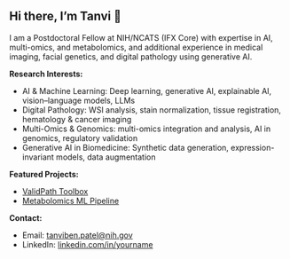 ## Hi there, I’m Tanvi 👋

I am a Postdoctoral Fellow at NIH/NCATS (IFX Core) with expertise in AI, multi-omics, and metabolomics, and additional experience in medical imaging, facial genetics, and digital pathology using generative AI.

**Research Interests:**
  - AI & Machine Learning: Deep learning, generative AI, explainable AI, vision–language models, LLMs
  - Digital Pathology: WSI analysis, stain normalization, tissue registration, hematology & cancer imaging
  - Multi-Omics & Genomics: multi-omics integration and analysis, AI in genomics, regulatory validation
  - Generative AI in Biomedicine: Synthetic data generation, expression-invariant models, data augmentation

**Featured Projects:**
- [ValidPath Toolbox](https://github.com/your-repo)
- [Metabolomics ML Pipeline](https://github.com/your-repo)  

**Contact:**
- Email: tanviben.patel@nih.gov
- LinkedIn: [linkedin.com/in/yourname](https://linkedin.com/in/yourname)
